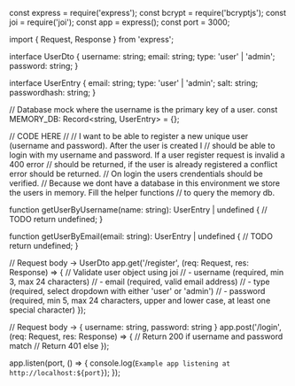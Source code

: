 const express = require('express');
const bcrypt = require('bcryptjs');
const joi = require('joi');
const app = express();
const port = 3000;

import { Request, Response } from 'express';

interface UserDto {
username: string;
email: string;
type: 'user' | 'admin';
password: string;
}

interface UserEntry {
email: string;
type: 'user' | 'admin';
salt: string;
passwordhash: string;
}

// Database mock where the username is the primary key of a user.
const MEMORY_DB: Record<string, UserEntry> = {};

// CODE HERE
//
// I want to be able to register a new unique user (username and password). After the user is created I
// should be able to login with my username and password. If a user register request is invalid a 400 error
// should be returned, if the user is already registered a conflict error should be returned.
// On login the users crendentials should be verified.
// Because we dont have a database in this environment we store the users in memory. Fill the helper functions
// to query the memory db.

function getUserByUsername(name: string): UserEntry | undefined {
// TODO
return undefined;
}

function getUserByEmail(email: string): UserEntry | undefined {
// TODO
return undefined;
}

// Request body -> UserDto
app.get('/register', (req: Request, res: Response) => {
// Validate user object using joi
// - username (required, min 3, max 24 characters)
// - email (required, valid email address)
// - type (required, select dropdown with either 'user' or 'admin')
// - password (required, min 5, max 24 characters, upper and lower case, at least one special character)
});

// Request body -> { username: string, password: string }
app.post('/login', (req: Request, res: Response) => {
// Return 200 if username and password match
// Return 401 else
});

app.listen(port, () => {
console.log(`Example app listening at http://localhost:${port}`);
});

